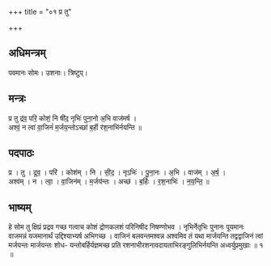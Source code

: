 +++
title = "०१ प्र तु"

+++
## अधिमन्त्रम्
पवमानः सोमः। उशनाः। त्रिष्टुप्।

## मन्त्रः
प्र तु द्र॑व॒ परि॒ कोशं॒ नि षी॑द॒ नृभिः॑ पुना॒नो अ॒भि वाज॑मर्ष ।  
अश्वं॒ न त्वा॑ वा॒जिनं॑ म॒र्जय॒न्तोऽच्छा॑ ब॒र्ही र॑श॒नाभि॑र्नयन्ति ॥

## पदपाठः
प्र । तु । द्र॒व॒ । परि॑ । कोश॑म् । नि । सी॒द॒ । नृऽभिः॑ । पु॒ना॒नः । अ॒भि । वाज॑म् । अ॒र्ष॒ ।  
अश्व॑म् । न । त्वा॒ । वा॒जिन॑म् । म॒र्जय॑न्तः । अच्छ॑ । ब॒र्हिः । र॒श॒नाभिः॑ । न॒य॒न्ति॒ ॥

## भाष्यम्
हे सोम तु क्षिप्रं प्रद्रव गच्छ गत्वाच कोशं द्रोणकलशं परिनिषीद निषण्णोभव । नृभिर्नेतृभिः पुनानः पूयमानः वाजमन्नं यजमानार्थं उद्दिश्याभ्यर्ष अभिगच्छ । वाजिनं बलवन्तमश्वन्न अश्वमिव तं यथा मार्जयन्ति तद्वद्वाजिनं त्वां मर्जयन्तः मार्जयन्तः शोध- यन्तोबर्हिर्यज्ञमच्छ प्रति रशनाभीरशनावदायताभिरङ्गुलिभिर्नयन्ति अध्वर्युप्रमुखाः ॥ १ ॥